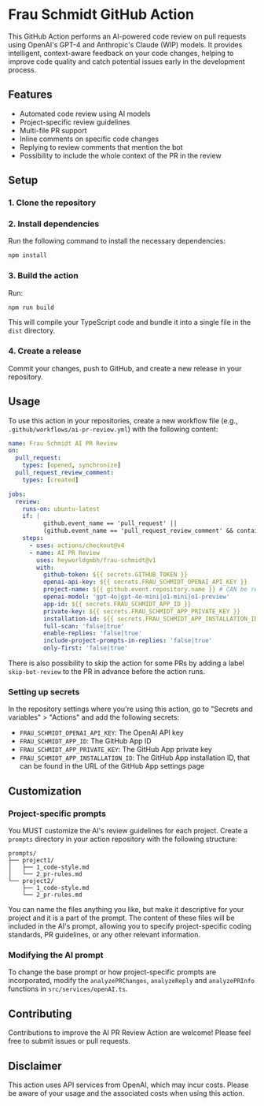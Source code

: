 # Frau Schmidt GitHub Action

This GitHub Action performs an AI-powered code review on pull requests using OpenAI's GPT-4 and Anthropic's Claude (WIP) models. It provides intelligent, context-aware feedback on your code changes, helping to improve code quality and catch potential issues early in the development process.

## Features

- Automated code review using AI models
- Project-specific review guidelines
- Multi-file PR support
- Inline comments on specific code changes
- Replying to review comments that mention the bot
- Possibility to include the whole context of the PR in the review

## Setup

### 1. Clone the repository

### 2. Install dependencies

Run the following command to install the necessary dependencies:

```bash
npm install
```

### 3. Build the action

Run:

```bash
npm run build
```

This will compile your TypeScript code and bundle it into a single file in the `dist` directory.

### 4. Create a release

Commit your changes, push to GitHub, and create a new release in your repository.

## Usage

To use this action in your repositories, create a new workflow file (e.g., `.github/workflows/ai-pr-review.yml`) with the following content:

```yaml
name: Frau Schmidt AI PR Review
on:
  pull_request:
    types: [opened, synchronize]
  pull_request_review_comment:
    types: [created]

jobs:
  review:
    runs-on: ubuntu-latest
    if: |
          github.event_name == 'pull_request' ||
          (github.event_name == 'pull_request_review_comment' && contains(github.event.comment.body, '/why'))
    steps:
      - uses: actions/checkout@v4
      - name: AI PR Review
        uses: heyworldgmbh/frau-schmidt@v1
        with:
          github-token: ${{ secrets.GITHUB_TOKEN }}
          openai-api-key: ${{ secrets.FRAU_SCHMIDT_OPENAI_API_KEY }}
          project-name: ${{ github.event.repository.name }} # CAN be replaced with a static name of the prompts subdir, e.g. 'my-project'
          openai-model: 'gpt-4o|gpt-4o-mini|o1-mini|o1-preview'
          app-id: ${{ secrets.FRAU_SCHMIDT_APP_ID }}
          private-key: ${{ secrets.FRAU_SCHMIDT_APP_PRIVATE_KEY }}
          installation-id: ${{ secrets.FRAU_SCHMIDT_APP_INSTALLATION_ID }}
          full-scan: 'false|true'
          enable-replies: 'false|true'
          include-project-prompts-in-replies: 'false|true'
          only-first: 'false|true'
```

There is also possibility to skip the action for some PRs by adding a label `skip-bot-review` to the PR in advance before the action runs.


### Setting up secrets

In the repository settings where you're using this action, go to "Secrets and variables" > "Actions" and add the following secrets:
- `FRAU_SCHMIDT_OPENAI_API_KEY`: The OpenAI API key
- `FRAU_SCHMIDT_APP_ID`: The GitHub App ID
- `FRAU_SCHMIDT_APP_PRIVATE_KEY`: The GitHub App private key
- `FRAU_SCHMIDT_APP_INSTALLATION_ID`: The GitHub App installation ID, that can be found in the URL of the GitHub App settings page

## Customization

### Project-specific prompts

You MUST customize the AI's review guidelines for each project.
Create a `prompts` directory in your action repository with the following structure:

```
prompts/
├── project1/
│   ├── 1_code-style.md
│   └── 2_pr-rules.md
└── project2/
    ├── 1_code-style.md
    └── 2_pr-rules.md
```

You can name the files anything you like, but make it descriptive for your project and it is a part of the prompt.
The content of these files will be included in the AI's prompt, allowing you to specify project-specific coding standards, PR guidelines, or any other relevant information.

### Modifying the AI prompt
To change the base prompt or how project-specific prompts are incorporated, modify the `analyzePRChanges`, `analyzeReply` and `analyzePRInfo` functions in `src/services/openAI.ts`.

## Contributing

Contributions to improve the AI PR Review Action are welcome! Please feel free to submit issues or pull requests.

## Disclaimer

This action uses API services from OpenAI, which may incur costs. Please be aware of your usage and the associated costs when using this action.
